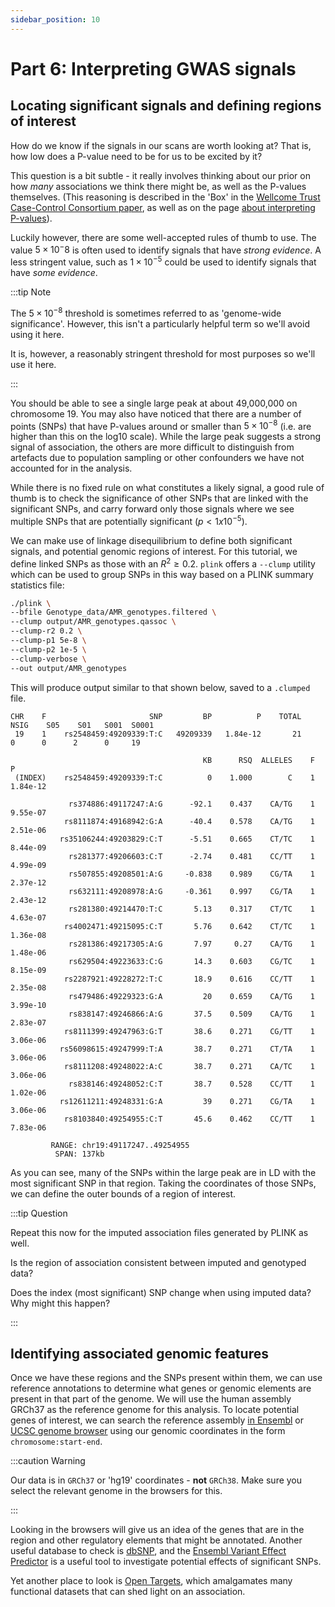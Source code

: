 ```yaml
---
sidebar_position: 10
---
```


# Part 6: Interpreting GWAS signals

## Locating significant signals and defining regions of interest

How do we know if the signals in our scans are worth looking at?  That is, how low does a P-value need to be for us to
be excited by it?

This question is a bit subtle - it really involves thinking about our prior on how *many* associations we think there
might be, as well as the P-values themselves.  (This reasoning is described in the 'Box' in the [Wellcome Trust Case-Control Consortium paper](https://doi.org/10.1038/nature05911), as well as on the page [about interpreting P-values](../../statistical_modelling/regression_modelling/interpreting_p_values.md)).

Luckily however, there are some well-accepted rules of thumb to use. The value $5\times 10^-8$ is often used to identify
signals that have *strong evidence*. A less stringent value, such as $1\times 10^{-5}$ could be used to identify signals that have *some evidence*.

:::tip Note

The $5\times 10^{-8}$ threshold is sometimes referred to as 'genome-wide significance'.
However, this isn't a particularly helpful term so we'll avoid using it here.

It is, however, a reasonably stringent threshold for most purposes so we'll use it here.

:::

You should be able to see a single large peak at about 49,000,000 on chromosome 19. You may also have noticed that there
are a number of points (SNPs) that have P-values around or smaller than $5\times 10^{-8}$ (i.e. are higher than this on
the log10 scale).  While the large peak suggests a strong signal of association, the others are more difficult to
distinguish from artefacts due to population sampling or other confounders we have not accounted for in the analysis.

While there is no fixed rule on what constitutes a likely signal, a good rule of thumb is to check the significance of
other SNPs that are linked with the significant SNPs, and carry forward only those signals where we see multiple SNPs
that are potentially significant ($p < 1x10^{-5}$). 

We can make use of linkage disequilibrium to define both significant signals, and potential genomic regions of interest.
For this tutorial, we define linked SNPs as those with an $R^2 \geq 0.2$. `plink` offers a `--clump` utility which can be
used to group SNPs in this way based on a PLINK summary statistics file:

```sh
./plink \
--bfile Genotype_data/AMR_genotypes.filtered \
--clump output/AMR_genotypes.qassoc \
--clump-r2 0.2 \
--clump-p1 5e-8 \
--clump-p2 1e-5 \
--clump-verbose \
--out output/AMR_genotypes
```

This will produce output similar to that shown below, saved to a `.clumped` file.
```
CHR    F                       SNP         BP          P    TOTAL   NSIG    S05    S01   S001  S0001
 19    1    rs2548459:49209339:T:C   49209339   1.84e-12       21      0      0      2      0     19

                                           KB      RSQ  ALLELES    F            P
 (INDEX)    rs2548459:49209339:T:C          0    1.000        C    1     1.84e-12

             rs374886:49117247:A:G      -92.1    0.437    CA/TG    1     9.55e-07
            rs8111874:49168942:G:A      -40.4    0.578    CA/TG    1     2.51e-06
           rs35106244:49203829:C:T      -5.51    0.665    CT/TC    1     8.44e-09
             rs281377:49206603:C:T      -2.74    0.481    CC/TT    1     4.99e-09
             rs507855:49208501:A:G     -0.838    0.989    CG/TA    1     2.37e-12
             rs632111:49208978:A:G     -0.361    0.997    CG/TA    1     2.43e-12
             rs281380:49214470:T:C       5.13    0.317    CT/TC    1     4.63e-07
            rs4002471:49215095:C:T       5.76    0.642    CT/TC    1     1.36e-08
             rs281386:49217305:A:G       7.97     0.27    CA/TG    1     1.48e-06
             rs629504:49223633:C:G       14.3    0.603    CG/TC    1     8.15e-09
            rs2287921:49228272:T:C       18.9    0.616    CC/TT    1     2.35e-08
             rs479486:49229323:G:A         20    0.659    CA/TG    1     3.99e-10
             rs838147:49246866:A:G       37.5    0.509    CA/TG    1     2.83e-07
            rs8111399:49247963:G:T       38.6    0.271    CG/TT    1     3.06e-06
           rs56098615:49247999:T:A       38.7    0.271    CT/TA    1     3.06e-06
            rs8111208:49248022:A:C       38.7    0.271    CA/TC    1     3.06e-06
             rs838146:49248052:C:T       38.7    0.528    CC/TT    1     1.02e-06
           rs12611211:49248331:G:A         39    0.271    CG/TA    1     3.06e-06
            rs8103840:49254955:C:T       45.6    0.462    CC/TT    1     7.83e-06

         RANGE: chr19:49117247..49254955
          SPAN: 137kb
```

As you can see, many of the SNPs within the large peak are in LD with the most significant SNP in that region. Taking the coordinates of those SNPs, we can define the outer bounds of a region of interest. 

:::tip Question

Repeat this now for the imputed association files generated by PLINK as well.

Is the region of association consistent between imputed and genotyped data?

Does the index (most significant) SNP change when using imputed data? Why might this happen?

:::

## Identifying associated genomic features

Once we have these regions and the SNPs present within them, we can use reference annotations to determine what genes or
genomic elements are present in that part of the genome. We will use the human assembly GRCh37 as the reference genome
for this analysis. To locate potential genes of interest, we can search the reference assembly [in
Ensembl](http://www.ensembl.org/index.html) or [UCSC genome browser](https://genome.ucsc.edu) using our genomic
coordinates in the form `chromosome:start-end`.

:::caution Warning

Our data is in `GRCh37` or 'hg19' coordinates - **not** `GRCh38`.  Make sure you select the relevant genome in the
browsers for this.

:::

Looking in the browsers will give us an idea of the genes that are in the region and other regulatory elements that
might be annotated. Another useful database to check is [dbSNP](https://www.ncbi.nlm.nih.gov/snp/), and the [Ensembl
Variant Effect Predictor](https://www.ensembl.org/info/docs/tools/vep/index.html) is a useful tool to investigate
potential effects of significant SNPs. 

Yet another place to look is [Open Targets](https://genetics.opentargets.org/), which amalgamates many functional
datasets that can shed light on an association.

